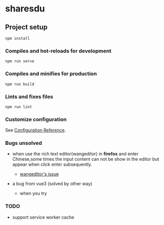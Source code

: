 # sharesdu


## Project setup
```
npm install
```

### Compiles and hot-reloads for development
```
npm run serve
```

### Compiles and minifies for production
```
npm run build
```

### Lints and fixes files
```
npm run lint
```

### Customize configuration
See [Configuration Reference](https://cli.vuejs.org/config/).


### Bugs unsolved  
- when use the rich text editor(wangeditor) in **firefox** and enter Chinese,some times the input content can not be show in the editor but appear when click enter subsequently.
  - [wangeditor's issue](https://github.com/wangeditor-next/wangEditor-next/issues/535)  

- a bug from vue3 (solved by other way)  
  - when you try   

### TODO  
- support service worker cache  